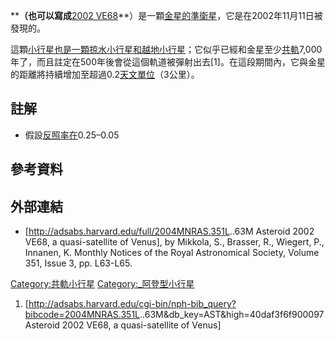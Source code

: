 ****（也可以寫成**[2002
VE68](https://zh.wikipedia.org/wiki/小行星#小行星的命名 "wikilink")**）是一顆[金星的](../Page/金星.md "wikilink")[準衛星](../Page/準衛星.md "wikilink")，它是在2002年11月11日被發現的。

這顆[小行星也是一顆](https://zh.wikipedia.org/wiki/小行星 "wikilink")[掠水小行星和](../Page/水星軌道穿越小行星.md "wikilink")[越地小行星](../Page/越地小行星.md "wikilink")；它似乎已經和金星至少[共軌](../Page/共軌組態.md "wikilink")7,000年了，而且註定在500年後會從這個軌道被彈射出去\[1\]。在這段期間內，它與金星的距離將持續增加至超過0.2[天文單位](../Page/天文單位.md "wikilink")（3公里）。

## 註解

  - 假設[反照率在](../Page/反照率.md "wikilink")0.25–0.05

## 參考資料

## 外部連結

  - \[<http://adsabs.harvard.edu/full/2004MNRAS.351L>..63M Asteroid 2002
    VE68, a quasi-satellite of Venus\], by Mikkola, S., Brasser, R.,
    Wiegert, P., Innanen, K. Monthly Notices of the Royal Astronomical
    Society, Volume 351, Issue 3, pp. L63-L65.

[Category:共軌小行星](https://zh.wikipedia.org/wiki/Category:共軌小行星 "wikilink")
[Category:_阿登型小行星](https://zh.wikipedia.org/wiki/Category:_阿登型小行星 "wikilink")

1.  \[<http://adsabs.harvard.edu/cgi-bin/nph-bib_query?bibcode=2004MNRAS.351L>..63M\&db_key=AST\&high=40daf3f6f900097
    Asteroid 2002 VE68, a quasi-satellite of Venus\]